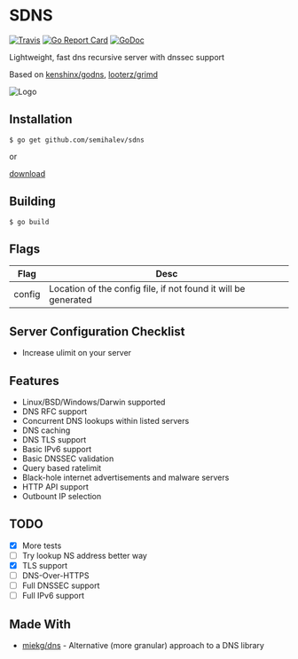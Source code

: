# SDNS

[![Travis](https://img.shields.io/travis/semihalev/sdns.svg?style=flat-square)](https://travis-ci.org/semihalev/sdns)
[![Go Report Card](https://goreportcard.com/badge/github.com/semihalev/sdns?style=flat-square)](https://goreportcard.com/report/github.com/semihalev/sdns)
[![GoDoc](https://img.shields.io/badge/godoc-reference-blue.svg?style=flat-square)](http://godoc.org/github.com/semihalev/sdns)

Lightweight, fast dns recursive server with dnssec support

Based on [kenshinx/godns](https://github.com/kenshinx/godns), [looterz/grimd](https://github.com/looterz/grimd)

![Logo](https://github.com/semihalev/sdns/blob/master/logo.png?raw=true)

## Installation

```shell
$ go get github.com/semihalev/sdns
```
or

[download](https://github.com/semihalev/sdns/releases)

## Building

```shell
$ go build
```

## Flags

| Flag        | Desc           | 
| ------------- |-------------| 
| config | Location of the config file, if not found it will be generated |

## Server Configuration Checklist

* Increase ulimit on your server

## Features

* Linux/BSD/Windows/Darwin supported
* DNS RFC support
* Concurrent DNS lookups within listed servers
* DNS caching
* DNS TLS support
* Basic IPv6 support
* Basic DNSSEC validation
* Query based ratelimit
* Black-hole internet advertisements and malware servers
* HTTP API support 
* Outbount IP selection

## TODO

- [x] More tests
- [ ] Try lookup NS address better way
- [x] TLS support
- [ ] DNS-Over-HTTPS
- [ ] Full DNSSEC support
- [ ] Full IPv6 support

## Made With

* [miekg/dns](https://github.com/miekg/dns) - Alternative (more granular) approach to a DNS library
